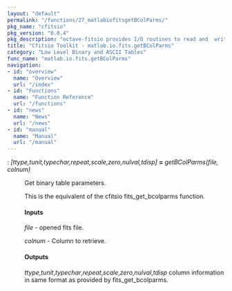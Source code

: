 ```yaml
---
layout: "default"
permalink: "/functions/27_matlabiofitsgetBColParms/"
pkg_name: "cfitsio"
pkg_version: "0.0.4"
pkg_description: "octave-fitsio provides I/O routines to read and  write FITS (Flexible Image Transport System) files."
title: "Cfitsio Toolkit - matlab.io.fits.getBColParms"
category: "Low Level Binary and ASCII Tables"
func_name: "matlab.io.fits.getBColParms"
navigation:
- id: "overview"
  name: "Overview"
  url: "/index"
- id: "Functions"
  name: "Function Reference"
  url: "/functions"
- id: "news"
  name: "News"
  url: "/news"
- id: "manual"
  name: "Manual"
  url: "/manual"
---
```

<dl class="def">
<dt id="index-_003d"><span class="category">: </span><span><em>[<var>ttype</var>,<var>tunit</var>,<var>typechar</var>,<var>repeat</var>,<var>scale</var>,<var>zero</var>,<var>nulval</var>,<var>tdisp</var>]</em> <strong>=</strong> <em>getBColParms(<var>file</var>, <var>colnum</var>)</em><a href='#index-_003d' class='copiable-anchor'></a></span></dt>
<dd><p>Get binary table parameters.
</p>
<p>This is the equivalent of the cfitsio  fits_get_bcolparms function.
</p>
<span id="Inputs"></span><h4 class="subsubheading">Inputs</h4>
<p><var>file</var> - opened fits file.
</p>
<p><var>colnum</var> - Column to retrieve.
</p>
<span id="Outputs"></span><h4 class="subsubheading">Outputs</h4>
<p><var>ttype</var>,<var>tunit</var>,<var>typechar</var>,<var>repeat</var>,<var>scale</var>,<var>zero</var>,<var>nulval</var>,<var>tdisp</var>
 column information in same format as provided by fits_get_bcolparms.
 </p></dd></dl>